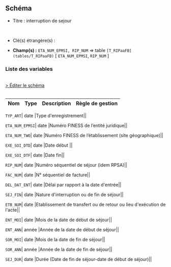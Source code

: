 ## Schéma


- Titre : interruption de sejour
<br />



- Clé(s) étrangère(s) : <br />

- **Champ(s) :** `ETA_NUM_EPMSI, RIP_NUM`
  => table `[T_RIPaaFB](tables/T_RIPaaFB)` [ `ETA_NUM_EPMSI`, `RIP_NUM` ]<br />

 
### Liste des variables
<br />
<div>
    <a href="https://gitlab.com/healthdatahub/applications-du-hdh/schema-snds/-/tree/master/schemas/PMSI RIP/T_RIPaaFI.json"
       target="_blank" rel="noopener noreferrer">> Éditer le schéma</a>
</div>
<br />

Nom | Type | Description | Règle de gestion
-|-|-|-



`TYP_ART`| date |Type d'enregistrement||

`ETA_NUM_EPMSI`| date |Numéro FINESS de l’entité juridique||

`ETA_NUM_TWO`| date |Numéro FINESS de l’établissement (site géographique)||

`EXE_SOI_DTD`| date |Date début ||

`EXE_SOI_DTF`| date |Date fin||

`RIP_NUM`| date |Numéro séquentiel de séjour (idem RPSA)||

`FAC_NUM`| date |N° séquentiel de facture||

`DEL_DAT_ENT`| date |Délai par rapport à la date d'entrée||

`SEJ_FIN`| date |Nature d'interruption ou de fin de séjour||

`ETB_NUM`| date |Etablissement de transfert ou de retour ou lieu d'exécution de l'acte||

`ENT_MOI`| date |Mois de la date de début de séjour||

`ENT_ANN`| année |Année de la date de début de séjour||

`SOR_MOI`| date |Mois de la date de fin de séjour||

`SOR_ANN`| année |Année de la date de fin de séjour||

`SEJ_DUR`| date |Durée (Date de fin de séjour-date de début de séjour)||
